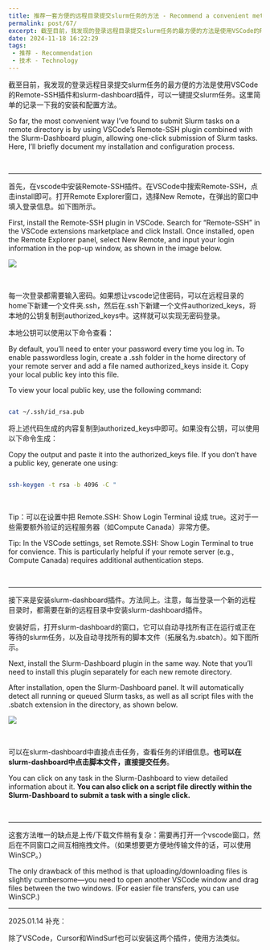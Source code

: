```yaml
---
title: 推荐一套方便的远程目录提交slurm任务的方法 - Recommend a convenient method for submitting slurm jobs in remote directories
permalink: post/67/
excerpt: 截至目前，我发现的登录远程目录提交slurm任务的最方便的方法是使用VSCode的Remote-SSH插件和slurm-dashboard插件，可以一键提交slurm任务。这里简单的记录一下我的安装和配置方法。<br>So far, the most convenient way I’ve found to submit Slurm tasks on a remote directory is by using VSCode’s Remote-SSH plugin combined with the Slurm-Dashboard plugin, allowing one-click submission of Slurm tasks. Here, I’ll briefly document my installation and configuration process.
date: 2024-11-18 16:22:29
tags: 
 - 推荐 - Recommendation
 - 技术 - Technology
---
```


截至目前，我发现的登录远程目录提交slurm任务的最方便的方法是使用VSCode的Remote-SSH插件和slurm-dashboard插件，可以一键提交slurm任务。这里简单的记录一下我的安装和配置方法。

So far, the most convenient way I’ve found to submit Slurm tasks on a remote directory is by using VSCode’s Remote-SSH plugin combined with the Slurm-Dashboard plugin, allowing one-click submission of Slurm tasks. Here, I’ll briefly document my installation and configuration process.

<br>

---

首先，在vscode中安装Remote-SSH插件。在VSCode中搜索Remote-SSH，点击install即可。打开Remote Explorer窗口，选择New Remote，在弹出的窗口中填入登录信息。如下图所示。

First, install the Remote-SSH plugin in VSCode. Search for “Remote-SSH” in the VSCode extensions marketplace and click Install. Once installed, open the Remote Explorer panel, select New Remote, and input your login information in the pop-up window, as shown in the image below.

![](1.png)

<br>

每一次登录都需要输入密码。如果想让vscode记住密码，可以在远程目录的home下新建一个文件夹.ssh，然后在.ssh下新建一个文件authorized_keys，将本地的公钥复制到authorized_keys中。这样就可以实现无密码登录。

本地公钥可以使用以下命令查看：

By default, you’ll need to enter your password every time you log in. To enable passwordless login, create a .ssh folder in the home directory of your remote server and add a file named authorized_keys inside it. Copy your local public key into this file.

To view your local public key, use the following command:

```bash

cat ~/.ssh/id_rsa.pub

```

将上述代码生成的内容复制到authorized_keys中即可。如果没有公钥，可以使用以下命令生成：

Copy the output and paste it into the authorized_keys file. If you don’t have a public key, generate one using:

```bash

ssh-keygen -t rsa -b 4096 -C "

```

<br>

Tip：可以在设置中把 Remote.SSH: Show Login Terminal 设成 true。这对于一些需要额外验证的远程服务器（如Compute Canada）非常方便。

Tip: In the VSCode settings, set Remote.SSH: Show Login Terminal to true for convience. This is particularly helpful if your remote server (e.g., Compute Canada) requires additional authentication steps.

<br>

---

接下来是安装slurm-dashboard插件。方法同上。注意，每当登录一个新的远程目录时，都需要在新的远程目录中安装slurm-dashboard插件。

安装好后，打开slurm-dashboard的窗口，它可以自动寻找所有正在运行或正在等待的slurm任务，以及自动寻找所有的脚本文件（拓展名为.sbatch）。如下图所示。

Next, install the Slurm-Dashboard plugin in the same way. Note that you’ll need to install this plugin separately for each new remote directory.

After installation, open the Slurm-Dashboard panel. It will automatically detect all running or queued Slurm tasks, as well as all script files with the .sbatch extension in the directory, as shown below.

![](2.png)

<br>

可以在slurm-dashboard中直接点击任务，查看任务的详细信息。**也可以在slurm-dashboard中点击脚本文件，直接提交任务**。

You can click on any task in the Slurm-Dashboard to view detailed information about it. **You can also click on a script file directly within the Slurm-Dashboard to submit a task with a single click.**

<br>

---

这套方法唯一的缺点是上传/下载文件稍有复杂：需要再打开一个vscode窗口，然后在不同窗口之间互相拖拽文件。（如果想要更方便地传输文件的话，可以使用WinSCP。）

The only drawback of this method is that uploading/downloading files is slightly cumbersome—you need to open another VSCode window and drag files between the two windows. (For easier file transfers, you can use WinSCP.)

---

2025.01.14 补充：

除了VSCode，Cursor和WindSurf也可以安装这两个插件，使用方法类似。